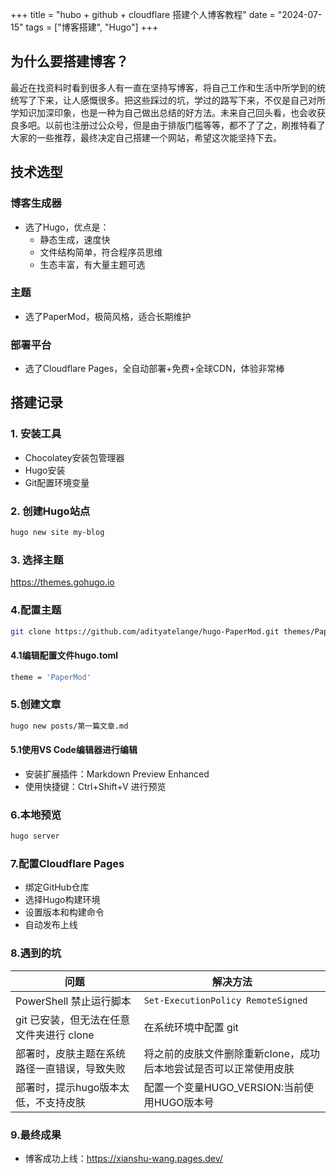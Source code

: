 +++
title = "hubo + github + cloudflare 搭建个人博客教程"
date = "2024-07-15"
tags = ["博客搭建", "Hugo"]
+++

## 为什么要搭建博客？

最近在找资料时看到很多人有一直在坚持写博客，将自己工作和生活中所学到的统统写了下来，让人感慨很多。把这些踩过的坑，学过的路写下来，不仅是自己对所学知识加深印象，也是一种为自己做出总结的好方法。未来自己回头看，也会收获良多吧。以前也注册过公众号，但是由于排版门槛等等，都不了了之，刷推特看了大家的一些推荐，最终决定自己搭建一个网站，希望这次能坚持下去。

## 技术选型

### 博客生成器
- 选了Hugo，优点是：
    - 静态生成，速度快
    - 文件结构简单，符合程序员思维
    - 生态丰富，有大量主题可选

### 主题
- 选了PaperMod，极简风格，适合长期维护

### 部署平台
- 选了Cloudflare Pages，全自动部署+免费+全球CDN，体验非常棒

## 搭建记录

### 1. 安装工具
- Chocolatey安装包管理器
- Hugo安装
- Git配置环境变量

### 2. 创建Hugo站点
```bash
hugo new site my-blog
```

### 3. 选择主题
https://themes.gohugo.io

### 4.配置主题
```bash
git clone https://github.com/adityatelange/hugo-PaperMod.git themes/PaperMod
```

#### 4.1编辑配置文件hugo.toml
```bash
theme = 'PaperMod'
```

### 5.创建文章
```bash
hugo new posts/第一篇文章.md
```

#### 5.1使用VS Code编辑器进行编辑
- 安装扩展插件：Markdown Preview Enhanced
- 使用快捷键：Ctrl+Shift+V 进行预览

### 6.本地预览
```bash
hugo server
```

### 7.配置Cloudflare Pages
- 绑定GitHub仓库
- 选择Hugo构建环境
- 设置版本和构建命令
- 自动发布上线

### 8.遇到的坑
|问题                        |解决方法                         |
|-----------------------------|----------------------------------|
| PowerShell 禁止运行脚本      | `Set-ExecutionPolicy RemoteSigned` |
| git 已安装，但无法在任意文件夹进行 clone | 在系统环境中配置 git          |
| 部署时，皮肤主题在系统路径一直错误，导致失败| 将之前的皮肤文件删除重新clone，成功后本地尝试是否可以正常使用皮肤|
| 部署时，提示hugo版本太低，不支持皮肤| 配置一个变量HUGO_VERSION:当前使用HUGO版本号|

### 9.最终成果
- 博客成功上线：https://xianshu-wang.pages.dev/











